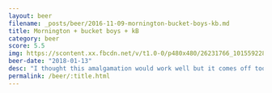 ```yaml
---
layout: beer
filename: _posts/beer/2016-11-09-mornington-bucket-boys-kb.md
title: Mornington + bucket boys + kB
category: beer
score: 5.5
img: https://scontent.xx.fbcdn.net/v/t1.0-0/p480x480/26231766_10155922814138745_1310949905622298153_n.jpg?oh=1bbea21bac66ac7cdff9558767b7890f&oe=5AF5709C
beer-date: "2018-01-13"
desc: "I thought this amalgamation would work well but it comes off too bitter. Perhaps just too many tonight"
permalink: /beer/:title.html
---
```

